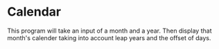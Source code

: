 # Calendar
This program will take an input of a month and a year. Then display that month's calender taking into account leap years and the offset of days.
